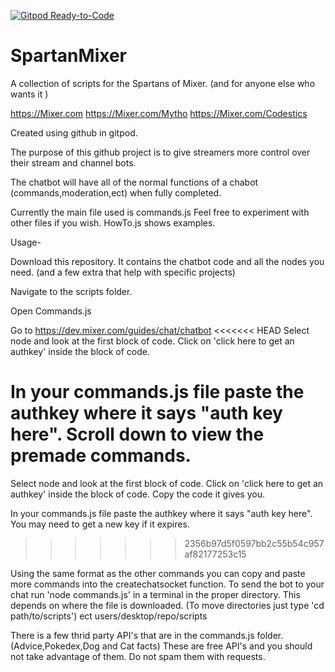 [![Gitpod Ready-to-Code](https://img.shields.io/badge/Gitpod-Ready--to--Code-blue?logo=gitpod)](https://gitpod.io/#https://github.com/MythoAway7/SpartanMixer) 

# SpartanMixer
A collection of scripts for the Spartans of Mixer. (and for anyone else who wants it )

https://Mixer.com
https://Mixer.com/Mytho
https://Mixer.com/Codestics

Created using github in gitpod.

The purpose of this github project is to give streamers more control over their stream and channel bots. 

The chatbot will have all of the normal functions of a chabot (commands,moderation,ect) when fully completed.

Currently the main file used is commands.js  Feel free to experiment with other files if you wish. HowTo.js shows examples.

Usage-

Download this repository. It contains the chatbot code and all the nodes you need. (and a few extra that help with specific projects) 

Navigate to the scripts folder.

Open Commands.js

Go to https://dev.mixer.com/guides/chat/chatbot
<<<<<<< HEAD
Select node and look at the first block of code. Click on 'click here to get an authkey' inside the block of code. 

In your commands.js file paste the authkey where it says "auth key here". 
Scroll down to view the premade commands. 
=======
Select node and look at the first block of code. Click on 'click here to get an authkey' inside the block of code. Copy the code it gives you. 

In your commands.js file paste the authkey where it says "auth key here". You may need to get a new key if it expires.
>>>>>>> 2356b97d5f0597bb2c55b54c957af82177253c15

Using the same format as the other commands you can copy and paste more commands into the createchatsocket function.
To send the bot to your chat run 'node commands.js' in a terminal in the proper directory. This depends on where the file is downloaded. (To move directories just type 'cd path/to/scripts') ect users/desktop/repo/scripts

There is a few thrid party API's that are in the commands.js folder. (Advice,Pokedex,Dog and Cat facts) These are free API's and you should not take advantage of them. Do not spam them with requests.


